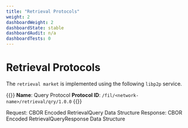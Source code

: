 ```yaml
---
title: "Retrieval Protocols"
weight: 2
dashboardWeight: 2
dashboardState: stable
dashboardAudit: n/a
dashboardTests: 0
---
```


# Retrieval Protocols

The `retrieval market` is implemented using the following `libp2p` service.

{{<hint info >}}
**Name**: Query Protocol
**Protocol ID**: `/fil/<network-name>/retrieval/qry/1.0.0`
{{</hint>}}

Request: CBOR Encoded RetrievalQuery Data Structure
Response: CBOR Encoded RetrievalQueryResponse Data Structure

